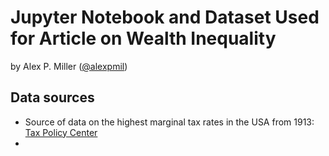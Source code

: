 # Jupyter Notebook and Dataset Used for Article on Wealth Inequality
by Alex P. Miller ([@alexpmil](https://twitter.com/alexpmil))

## Data sources
- Source of data on the highest marginal tax rates in the USA from 1913: [Tax Policy Center](https://www.taxpolicycenter.org/statistics/historical-highest-marginal-income-tax-rates)
- 

